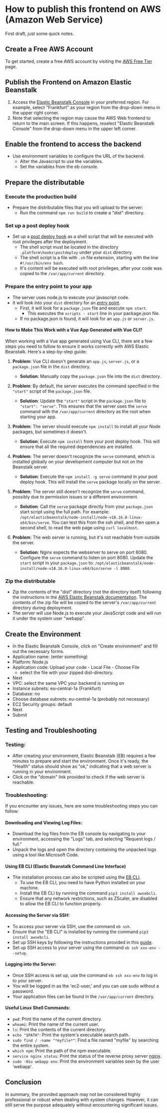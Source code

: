 # How to publish this frontend on AWS (Amazon Web Service)

First draft, just some quick notes.


## Create a Free AWS Account
To get started, create a free AWS account by visiting the [AWS Free Tier](https://aws.amazon.com/free) page.

## Publish the Frontend on Amazon Elastic Beanstalk
1. Access the [Elastic Beanstalk Console](https://console.aws.amazon.com/elasticbeanstalk/home) in your preferred region. For example, select "Frankfurt" as your region from the drop-down menu in the upper right corner.
2. Note that selecting the region may cause the AWS Web frontend to return to the main screen. If this happens, reselect "Elastic Beanstalk Console" from the drop-down menu in the upper left corner.

## Enable the frontend to access the backend
* Use environment variables to configure the URL of the backend.
   * Alter the Javascript to use the variables.
   * Set the variables from the eb console.
## Prepare the distributable
### Execute the production build
* Prepare the distributable files that you will upload to the server:
   * Run the command `npm run build` to create a "dist" directory.

### Set up a post deploy hook   
   * Set up a [post deploy hook](https://aws.amazon.com/blogs/devops/understanding-the-aws-elastic-beanstalk-deployment-process-part-3-post-deploy-actions/) as a shell script that will be executed with root privileges after the deployment.
      * The shell script must be located in the directory `.platform\hooks\postdeploy` under your `dist` directory.
      * The shell script is a file with `.sh` file extension, starting with the line `#!/usr/bin/env bash`. 
      * It's content will be executed with root privileges, after your code was copied to the `/var/app/current` directory.

### Prepare the entry point to your app
* The server uses node.js to execute your javascript code.
* It will look into your `dist` directory for an [entry point](https://docs.aws.amazon.com/elasticbeanstalk/latest/dg/create_deploy_nodejs.container.html).
   * First, it will look for a `package.json` file and execute `npm start`. 
      * This executes the `scripts - start` line in your package.json file.      
   * If no package.json is found, it will look for an `app.js` or `server.js`.



#### **How to Make This Work with a Vue App Generated with Vue CLI?**

When working with a Vue app generated using Vue CLI, there are a few steps you need to follow to ensure it works correctly with AWS Elastic Beanstalk. Here's a step-by-step guide:

1. **Problem**: Vue CLI doesn't generate an `app.js`, `server.js`, or a `package.json` file in the `dist` directory.
   - **Solution**: Manually copy the `package.json` file into the `dist` directory. 

2. **Problem**: By default, the server executes the command specified in the `"start"` script of the `package.json` file.
   - **Solution**: Update the `"start"` script in the `package.json` file to `"start": "serve"`. This ensures that the server uses the `serve` command with the `/var/app/current` directory as the root when starting your app.

3. **Problem**: The server should execute `npm install` to install all your Node packages, but sometimes it doesn't.
   - **Solution**: Execute `npm install` from your post deploy hook. This will ensure that all the required dependencies are installed.

4. **Problem**: The server doesn't recognize the `serve` command, which is installed globally on your development computer but not on the Beanstalk server.
   - **Solution**: Execute the `npm install -g serve` command in your post deploy hook. This will install the `serve` package locally on the server.

5. **Problem**: The server still doesn't recognize the `serve` command, possibly due to permission issues or a different environment.
   - **Solution**: Call the `serve` package directly from your `package.json` start script using the full path. For example: `/opt/elasticbeanstalk/node-install/node-v18.16.0-linux-x64/bin/serve`. You can test this from the ssh shell, and then open a second shell, to read the web page using `curl localhost`.

6. **Problem**: The web server is running, but it's not reachable from outside the server.
   - **Solution**: Nginx expects the webserver to serve on port 8080. Configure the `serve` command to listen on port 8080. Update the `start` script in your `package.json` to: `/opt/elasticbeanstalk/node-install/node-v18.16.0-linux-x64/bin/serve -l 8080`.



### Zip the distributable
   - Zip the contents of the "dist" directory (not the directory itself) following the instructions in the [AWS Elastic Beanstalk documentation](https://docs.aws.amazon.com/elasticbeanstalk/latest/dg/applications-sourcebundle.html). The contents of the zip file will be copied to the server's `/var/app/current` directory during deployment.
   - The server will use Node.js to execute your JavaScript code and will run it under the system user "webapp".

## Create the Environment
* In the Elastic Beanstalk Console, click on "Create environment" and fill out the necessary forms.
* Application name: (enter something)
* Platform: Node.js
* Application code: Upload your code - Local File - Choose File
   * select the file with your zipped dist-directory.
* Next
* VPC: select the same VPC your backend is running on
* Instance subnets: eu-central-1a (Frankfurt)
* Database: no
* Choose database subnets: eu-central-1a (probably not necessary)
* EC2 Security groups: default
* Next
* Submit

## Testing and Troubleshooting

### Testing:
* After creating your environment, Elastic Beanstalk (EB) requires a few minutes to prepare and start the environment. Once it's ready, the "Health" status should show as "ok," indicating that a web server is running in your environment.
* Click on the "domain" link provided to check if the web server is reachable.


### Troubleshooting:

If you encounter any issues, here are some troubleshooting steps you can follow:

#### Downloading and Viewing Log Files:
   - Download the log files from the EB console by navigating to your environment, accessing the "Logs" tab, and selecting "Request logs / full."
   - Unpack the logs and open the directory containing the unpacked logs using a tool like Microsoft Code.

#### Using EB CLI (Elastic Beanstalk Command Line Interface)
   - The installation process can also be scripted using the [EB CLI](https://docs.aws.amazon.com/elasticbeanstalk/latest/dg/eb-cli3.html).
      - To use the EB CLI, you need to have Python installed on your machine.
      - Install the EB CLI by running the command `pip3 install awsebcli`.
      - Ensure that any network restrictions, such as ZScaler, are disabled to allow the EB CLI to function properly.

#### Accessing the Server via SSH:
   - To access your server via SSH, use the command `eb ssh`.
   - Ensure that the "EB CLI" is installed by running the command `pip3 install awsebcli`.
   - Set up SSH keys by following the instructions provided in this [guide](https://bobcares.com/blog/connect-elastic-beanstalk-instance-via-ssh/).
   - Set up SSH access to your server using the command `eb ssh xxx-env --setup`.

#### Logging into the Server:
   - Once SSH access is set up, use the command `eb ssh xxx-env` to log in to your server.
   - You will be logged in as the 'ec2-user,' and you can use sudo without a password.
   - Your application files can be found in the `/var/app/current` directory.

#### Useful Linux Shell Commands:
   - `pwd`: Print the name of the current directory.
   - `whoami`: Print the name of the current user.
   - `ls`: Print the contents of the current directory.
   - `echo "$PATH"`: Print the system's executable search path.
   - `sudo find / -name "*myfile*"`: Find a file named "myfile" by searching the entire system.
   - `which npm`: Print the path of the npm executable.
   - `service nginx status`: Print the status of the reverse proxy server [nginx](https://docs.aws.amazon.com/elasticbeanstalk/latest/dg/java-se-nginx.html).
   - `sudo -Hiu webapp env`: Print the environment variables seen by the user 'webapp'.

## Conclusion
In summary, the provided approach may not be considered highly professional or robust when dealing with system changes. However, it can still serve the purpose adequately without encountering significant issues.